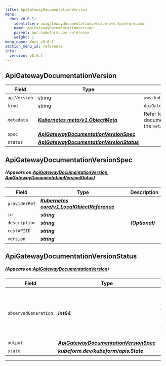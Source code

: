 ```yaml
---
title: ApiGatewayDocumentationVersion
menu:
  docs_v0.0.1:
    identifier: apigatewaydocumentationversion-aws.kubeform.com
    name: ApiGatewayDocumentationVersion
    parent: aws.kubeform.com-reference
    weight: 1
menu_name: docs_v0.0.1
section_menu_id: reference
info:
  version: v0.0.1
---
```


## ApiGatewayDocumentationVersion
| Field | Type | Description |
| ------ | ----- | ----------- |
| `apiVersion` | string | `aws.kubeform.com/v1alpha1` |
|    `kind` | string | `ApiGatewayDocumentationVersion` |
| `metadata` | ***[Kubernetes meta/v1.ObjectMeta](https://kubernetes.io/docs/reference/generated/kubernetes-api/v1.13/#objectmeta-v1-meta)***|Refer to the Kubernetes API documentation for the fields of the `metadata` field.|
| `spec` | ***[ApiGatewayDocumentationVersionSpec](#ApiGatewayDocumentationVersionSpec)***||
| `status` | ***[ApiGatewayDocumentationVersionStatus](#ApiGatewayDocumentationVersionStatus)***||
## ApiGatewayDocumentationVersionSpec
##### (Appears on:[ApiGatewayDocumentationVersion](#ApiGatewayDocumentationVersion), [ApiGatewayDocumentationVersionStatus](#ApiGatewayDocumentationVersionStatus))
| Field | Type | Description |
| ------ | ----- | ----------- |
| `providerRef` | ***[Kubernetes core/v1.LocalObjectReference](https://kubernetes.io/docs/reference/generated/kubernetes-api/v1.13/#localobjectreference-v1-core)***||
| `id` | ***string***||
| `description` | ***string***| ***(Optional)*** |
| `restAPIID` | ***string***||
| `version` | ***string***||
## ApiGatewayDocumentationVersionStatus
##### (Appears on:[ApiGatewayDocumentationVersion](#ApiGatewayDocumentationVersion))
| Field | Type | Description |
| ------ | ----- | ----------- |
| `observedGeneration` | ***int64***| ***(Optional)*** Resource generation, which is updated on mutation by the API Server.|
| `output` | ***[ApiGatewayDocumentationVersionSpec](#ApiGatewayDocumentationVersionSpec)***| ***(Optional)*** |
| `state` | ***kubeform.dev/kubeform/apis.State***| ***(Optional)*** |
---
